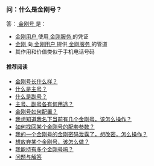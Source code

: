 ### 问：什么是金刚号？

答：[ 金刚号 ](https://a2zitpro.github.io/web/金刚号)是：

- [ 金刚用户 ](https://a2zitpro.github.io/web/金刚用户)使用[ 金刚服务 ](https://a2zitpro.github.io/web/金刚服务)的凭证
- [ 金刚 ](https://a2zitpro.github.io/web/金刚公司)向[ 金刚用户 ](https://a2zitpro.github.io/web/金刚用户)提供[ 金刚服务 ](https://a2zitpro.github.io/web/金刚服务)的管道
- 其作用和价值类似于手机电话号码

#### 推荐阅读
- [ 金刚号长什么样？ ](https://a2zitpro.github.io/web/金刚号的形态)
- [ 什么是主号？ ](https://a2zitpro.github.io/web/主号) 
- [ 什么是副号？ ](https://a2zitpro.github.io/web/副号) 
- [ 主号、副号各有何用途？ ](https://a2zitpro.github.io/web/主号和副号的用途) 
- [ 金刚号如何配置？ ](https://a2zitpro.github.io/web/配置说明) 
- [ 我想知道我名下当前有几个金刚号，该怎么操作？ ](https://a2zitpro.github.io/web/查询名下金刚号)
- [ 如何找回某个金刚号的配套参数？ ](https://a2zitpro.github.io/web/如何找回配套参数)
- [ 我的一个金刚号的金刚密码泄露了，想改密，怎么操作？ ](https://a2zitpro.github.io/web/修改金刚密码)
- [ 想放弃某个金刚号，该怎么做？ ](https://a2zitpro.github.io/web/注销金刚号)
- [ 我能持有多个金刚号吗？ ](https://a2zitpro.github.io/web/每位用户可持有几个金刚号)
- [ 问题与解答 ](https://a2zitpro.github.io/web/问题与解答)
